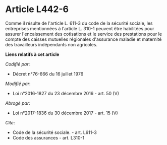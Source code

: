 # Article L442-6

Comme il résulte de l'article L. 611-3 du code de la sécurité sociale, les entreprises mentionnées à l'article L. 310-1
peuvent être habilitées pour assurer l'encaissement des cotisations et le service des prestations pour le compte des caisses
mutuelles régionales d'assurance maladie et maternité des travailleurs   indépendants non agricoles.

**Liens relatifs à cet article**

_Codifié par_:

  - Décret n°76-666 du 16 juillet 1976

_Modifié par_:

  - Loi n°2016-1827 du 23 décembre 2016 - art. 50 (V)

_Abrogé par_:

  - Loi n°2017-1836 du 30 décembre 2017 - art. 15 (V)

_Cite_:

  - Code de la sécurité sociale. - art. L611-3
  - Code des assurances - art. L310-1
